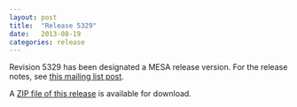 ```yaml
---
layout: post
title:  "Release 5329"
date:   2013-08-19
categories: release
---
```


Revision 5329 has been designated a MESA release version. For the
release notes, see [this mailing list post][notes].

[notes]:http://sourceforge.net/p/mesa/mailman/message/31309514/


A [ZIP file of this release][zip] is available for download.

[zip]:http://sourceforge.net/projects/mesa/files/releases/mesa-r5329.zip/download

